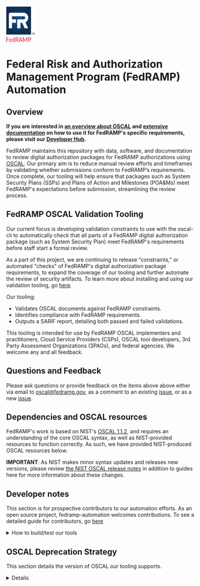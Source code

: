 <img src="https://github.com/GSA/fedramp-automation/raw/master/assets/FedRAMP_LOGO.png" alt="FedRAMP" width="76" height="94"><br />

# Federal Risk and Authorization Management Program (FedRAMP) Automation

## Overview


**If you are interested in [an overview about OSCAL](https://automate.fedramp.gov/about/) and [extensive documentation](https://automate.fedramp.gov/documentation/) on how to use it for FedRAMP's specific requirements, please visit our [Developer Hub](https://automate.fedramp.gov/).**

FedRAMP maintains this repository with data, software, and documentation to review digital authorization packages for FedRAMP authorizations using [OSCAL](https://pages.nist.gov/OSCAL/documentation/). Our primary aim  is to reduce manual review efforts and timeframes by validating whether submissions conform to FedRAMP’s requirements. Once complete, our tooling will help ensure that packages such as System Security Plans (SSPs) and Plans of Action and Milestones (POA&Ms) meet FedRAMP's expectations before submission, streamlining the review process.

## FedRAMP OSCAL Validation Tooling

Our current focus is developing validation constraints to use with the oscal-cli to automatically check that all parts of a FedRAMP digital authorization package (such as System Security Plan) meet FedRAMP's requirements before staff start a formal review.  

As a part of this project, we are continuing to release "constraints," or automated "checks" of FedRAMP's digital authorization package requirements, to expand the coverage of our tooling and further automate the review of security artifacts. To learn more about installing and using our validation tooling, go [here](./blob/develop/src/validations/constraints/README.md). 

Our tooling:
- Validates OSCAL documents against FedRAMP constraints.
- Identifies compliance with FedRAMP requirements.
- Outputs a SARIF report, detailing both passed and failed validations.

This tooling is intended for use by FedRAMP OSCAL implementers and practitioners, Cloud Service Providers (CSPs), OSCAL tool developers, 3rd Party Assessment Organizations (3PAOs), and federal agencies. We welcome any and all feedback. 


## Questions and Feedback

Please ask questions or provide feedback on the items above above either via email to [oscal@fedramp.gov](mailto:oscal@fedramp.gov), as a comment to an existing [issue](https://github.com/GSA/fedramp-automation/issues), or as a new [issue](https://github.com/GSA/fedramp-automation/issues).


## Dependencies and OSCAL resources

FedRAMP's work is based on NIST's [OSCAL 1.1.2](https://github.com/usnistgov/OSCAL/releases/tag/v1.1.2), and requires an understanding of the core OSCAL syntax, as well as NIST-provided resources to function correctly. As such, we have provided NIST-produced OSCAL resources below. 

**IMPORTANT**: As NIST makes minor syntax updates and releases new versions, please review [the NIST OSCAL release notes](https://pages.nist.gov/OSCAL/reference/release-notes/) in addition to guides here for more information about these changes.

## Developer notes

This section is for prospective contributors to our automation efforts. As an open source project, fedramp-automation welcomes contributions. To see a detailed guide for contributors, go [here](./CONTRIBUTING.md)
<details>
<summary>How to build/test our tools</summary>

### Build / test

A top-level Makefile is provided to simplify builds.

Build requirements are:

- gnu make
- node.js (as versioned in [./nvmrc](./.nvmrc))
- Java 8+
- Python 3.9+
- Docker

For usage information, use the default target:

```
make
```

If you are developing on Windows, [msys2](https://www.msys2.org/) may be used for the required build tools (`make` and `bash`, in particular). Follow all the suggested installation steps on the msys2 home page for a complete environment. Additionally, make sure all the build requirements (above) are available on your path.
</details>


## OSCAL Deprecation Strategy

This section details the version of OSCAL our tooling supports. 
<details>

FedRAMP has [a release strategy and versioning procedure](./documents/adr/0002-git-release-version-strategy.md). FedRAMP has a minimally supported version of OSCAL, unless explicitly noted otherwise in specific documents or source code in this repository. Data, software, and documentation in this repository will only support digital authorization package documents with a version number no lower than specified by FedRAMP version tags. A version tag that ends in `-oscal2.0.0` will only support data with `oscal-version` equal to `2.0.0` or newer, it will not support `1.0.1`, `1.0.2`, `1.0.3`, `1.0.4`, etc. A future version tag ending in `-oscal1.1.0` indicates FedRAMP source code and guides will support data with `oscal-version` equal to `1.1.0` or newer, but not `1.0.0`.

Changes to the minimally supported version and deprecation notices will be made in advance of a release.

This repository is for the development and enhancement of OSCAL artifacts only. For issues with the [Word and Excel-based templates and artifacts on the fedramp.gov site](https://www.fedramp.gov/documents-templates/), please send requests to [info@fedramp.gov](mailto:info@gfedramp.gov).

</details>